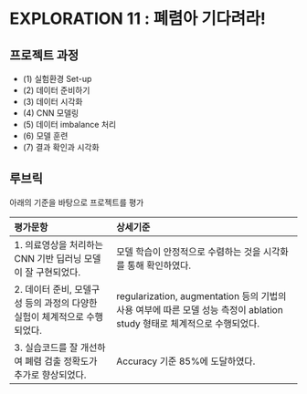 # EXPLORATION 11 : 폐렴아 기다려라!


## 프로젝트 과정

- (1) 실험환경 Set-up
- (2) 데이터 준비하기
- (3) 데이터 시각화
- (4) CNN 모델링
- (5) 데이터 imbalance 처리
- (6) 모델 훈련
- (7) 결과 확인과 시각화

## 루브릭
아래의 기준을 바탕으로 프로젝트를 평가

| 평가문항                                                     | 상세기준                                                     |
| :----------------------------------------------------------- | :----------------------------------------------------------- |
| 1. 의료영상을 처리하는 CNN 기반 딥러닝 모델이 잘 구현되었다. | 모델 학습이 안정적으로 수렴하는 것을 시각화를 통해 확인하였다. |
| 2. 데이터 준비, 모델구성 등의 과정의 다양한 실험이 체계적으로 수행되었다. | regularization, augmentation 등의 기법의 사용 여부에 따른 모델 성능 측정이 ablation study 형태로 체계적으로 수행되었다. |
| 3. 실습코드를 잘 개선하여 폐렴 검출 정확도가 추가로 향상되었다. | Accuracy 기준 85%에 도달하였다. |